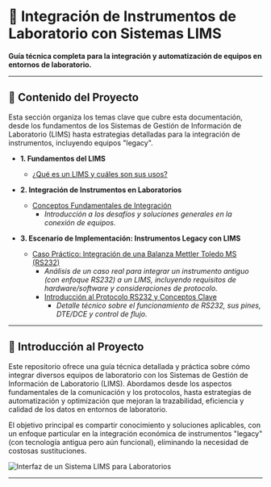 # 🧪 Integración de Instrumentos de Laboratorio con Sistemas LIMS

**Guía técnica completa para la integración y automatización de equipos en entornos de laboratorio.**

---

## 📖 Contenido del Proyecto

Esta sección organiza los temas clave que cubre esta documentación, desde los fundamentos de los Sistemas de Gestión de Información de Laboratorio (LIMS) hasta estrategias detalladas para la integración de instrumentos, incluyendo equipos "legacy".

* **1. Fundamentos del LIMS**
    * [¿Qué es un LIMS y cuáles son sus usos?](docs/lims.md)

* **2. Integración de Instrumentos en Laboratorios**
    * [Conceptos Fundamentales de Integración](docs/instruments-integration.md)
        * _Introducción a los desafíos y soluciones generales en la conexión de equipos._

* **3. Escenario de Implementación: Instrumentos Legacy con LIMS**
    * [Caso Práctico: Integración de una Balanza Mettler Toledo MS (RS232)](docs/legacy-instruments-integration.md)
        * _Análisis de un caso real para integrar un instrumento antiguo (con enfoque RS232) a un LIMS, incluyendo requisitos de hardware/software y consideraciones de protocolo._
        * [Introducción al Protocolo RS232 y Conceptos Clave](docs/RS232-fundamental-concepts.md)
            * _Detalle técnico sobre el funcionamiento de RS232, sus pines, DTE/DCE y control de flujo._

---

## 📝 Introducción al Proyecto

Este repositorio ofrece una guía técnica detallada y práctica sobre cómo integrar diversos equipos de laboratorio con los Sistemas de Gestión de Información de Laboratorio (LIMS). Abordamos desde los aspectos fundamentales de la comunicación y los protocolos, hasta estrategias de automatización y optimización que mejoran la trazabilidad, eficiencia y calidad de los datos en entornos de laboratorio.

El objetivo principal es compartir conocimiento y soluciones aplicables, con un enfoque particular en la integración económica de instrumentos "legacy" (con tecnología antigua pero aún funcional), eliminando la necesidad de costosas sustituciones.

![Interfaz de un Sistema LIMS para Laboratorios](https://media.licdn.com/dms/image/C5612AQFOWJ8Dwntwpg/article-cover_image-shrink_720_1280/0/1591671532125?e=2147483647&v=beta&t=rrZzjJp24OxLL7XAai05PrVAqV7BneDYCKgRS_eAXv4)

---

